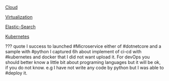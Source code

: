 

[Cloud](Cloud.md)

[Virtualization](Virtualization.md)

[Elastic-Search](Elastic-Search.md)

[Kubernetes](Kubernetes.md)

??? quote
    I success to launched #Microservice  either of #dotnetcore and a sample with #python I captured 6h about implement of ci-cd with #kubernetes and docker that I did not want upload it. For devOps you should better know a little bit about programing languages but it will be ok, if you do not know. e.g I have not write any code by python but I was able to #deploy it.
